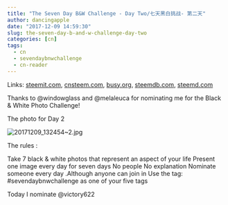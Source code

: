 ```yaml
---
title: "The Seven Day B&W Challenge - Day Two/七天黑白挑战- 第二天"
author: dancingapple
date: "2017-12-09 14:59:30"
slug: the-seven-day-b-and-w-challenge-day-two
categories: [cn]
tags: 
  - cn
  - sevendaybnwchallenge
  - cn-reader
---
```


Links: [steemit.com](https://steemit.com/cn/@dancingapple/the-seven-day-b-and-w-challenge-day-two), [cnsteem.com](https://cnsteem.com/cn/@dancingapple/the-seven-day-b-and-w-challenge-day-two), [busy.org](https://busy.org/cn/@dancingapple/the-seven-day-b-and-w-challenge-day-two), [steemdb.com](https://steemdb.com/cn/@dancingapple/the-seven-day-b-and-w-challenge-day-two), [steemd.com](https://steemd.com/cn/@dancingapple/the-seven-day-b-and-w-challenge-day-two)

Thanks to @windowglass and @melaleuca for nominating me for the Black & White Photo Challenge!

The photo for Day 2

![20171209_132454~2.jpg](https://steemitimages.com/DQmPxMKSoTSdsEcjrmM9jwCtaciJyYjDPy9BGCT4N26Afc3/20171209_132454~2.jpg)

The rules :

Take 7 black & white photos that represent an aspect of your life
Present one image every day for seven days
No people
No explanation
Nominate someone every day .Although anyone can join in
Use the tag: #sevendaybnwchallenge as one of your five tags

Today I nominate  @victory622
